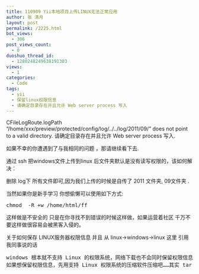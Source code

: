 ```yaml
---
title: 110909 Yii本地项目上传LINUX无法正常应用
author: 张 清月
layout: post
permalink: /2225.html
bot_views:
  - 306
post_views_count:
  - 0
duoshuo_thread_id:
  - 1280248249638191303
views:
  - 1
categories:
  - Code
tags:
  - yii
  - 保留linux权限信息
  - 请确定目录存在并且允许 Web server process 写入
---
```

CFileLogRoute.logPath &#8220;/home/xxx/preview/protected/config/log/../../log/2011/09/&#8221; does not point to a valid directory. 请确定目录存在并且允许 Web server process 写入.

如果不幸的你遭遇到了与我相同的问题 ，那请继续看下去.

通过 ssh 把windows文件上传到linux 后文件夹默认是没有读写权限的，该如何解决：

删除 log下 所有文件即可,因为我们上传的时候是自传了 2011 文件夹, 09文件夹 .

当然如果你是新手学习 你想偷懒可以使用如下方式:

<pre lang="c++">chmod  -R +w /home/html/ff 
</pre>

这样做是不安全的 只是在你寻找不到错误的时候这样做，如果运营着社区 千万不要这样做很容易会被黑客入侵的。

关于如何保存 LINUX服务器权限信息 并且 从 linux->windows->linux 这里 引用我同事说的话

<pre>windows 根本就不支持 Linux 的权限系统，网络下载也不会同时保留权限信息。
如果想保留权限信息，先用支持 Linux 权限系统的压缩软件压缩吧……其实 tar 就行。
</pre>